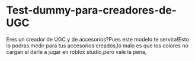 # Test-dummy-para-creadores-de-UGC
Eres un creador de UGC y de accesorios?Pues este modelo te servira!Esto lo podras medir para tus accesorios creados,lo malo es que los colores no cargan al darle a jugar en roblox studio,pero vale la pena,

